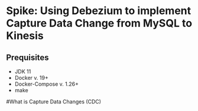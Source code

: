 # Spike: Using Debezium to implement Capture Data Change from MySQL to Kinesis

## Prequisites

* JDK 11
* Docker v. 19+
* Docker-Compose v. 1.26+
* make

#What is Capture Data Changes (CDC)